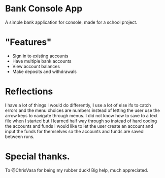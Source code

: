 # Bank Console App
A simple bank application for console, made for a school project.


# "Features" 

 -  Sign in to existing accounts
-   Have multiple bank accounts
-   View account balances 
-   Make deposits and withdrawals 

# Reflections 
I have a lot of things I would do differently, I use a lot of else ifs to catch errors and the menu choices are numbers instead of letting the user use the arrow keys to navigate through menus.
I did not know how to save to a text file when I started but I learned half way through so instead of hard coding the accounts and funds I would like to let the user create an account and input the funds for themselves so the accounts and funds are saved between runs.

# Special thanks.

To @ChrisVasa for being my rubber duck! Big help, much appreciated. 

